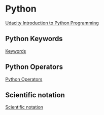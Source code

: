 # Python

[Udacity Introduction to Python Programming](https://www.udacity.com/course/introduction-to-python--ud1110)

## Python Keywords
[Keywords](https://docs.python.org/3/reference/lexical_analysis.html#keywords)

## Python Operators
[Python Operators](https://www.programiz.com/python-programming/operators)

## Scientific notation
[Scientific notation](https://en.wikipedia.org/wiki/Scientific_notation)



